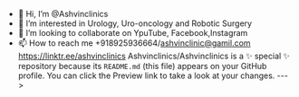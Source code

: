 - 👋 Hi, I’m @Ashvinclinics
- 👀 I’m interested in Urology, Uro-oncology and Robotic Surgery
- 💞️ I’m looking to collaborate on YpuTube, Facebook,Instagram
- 📫 How to reach me +918925936664/ashvinclinic@gamil.com
https://linktr.ee/ashvinclinics
Ashvinclinics/Ashvinclinics is a ✨ special ✨ repository because its `README.md` (this file) appears on your GitHub profile.
You can click the Preview link to take a look at your changes.
--->
